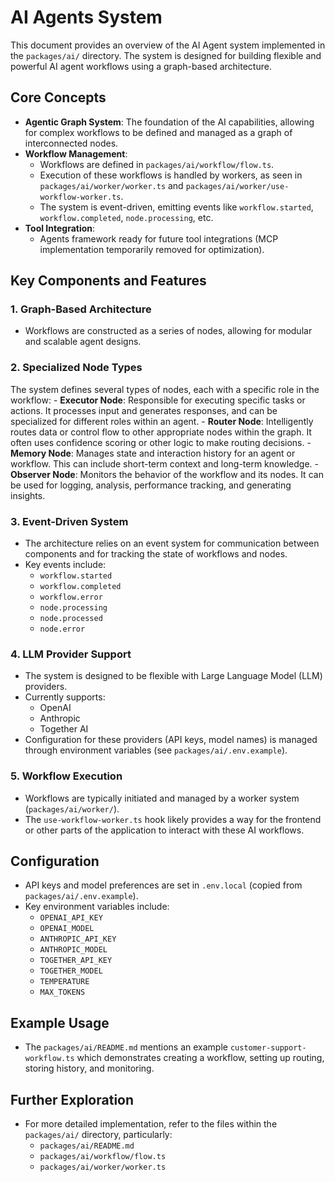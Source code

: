 # AI Agents System

This document provides an overview of the AI Agent system implemented in the `packages/ai/` directory. The system is designed for building flexible and powerful AI agent workflows using a graph-based architecture.

## Core Concepts

- **Agentic Graph System**: The foundation of the AI capabilities, allowing for complex workflows to be defined and managed as a graph of interconnected nodes.
- **Workflow Management**:
  - Workflows are defined in `packages/ai/workflow/flow.ts`.
  - Execution of these workflows is handled by workers, as seen in `packages/ai/worker/worker.ts` and `packages/ai/worker/use-workflow-worker.ts`.
  - The system is event-driven, emitting events like `workflow.started`, `workflow.completed`, `node.processing`, etc.
- **Tool Integration**:
  - Agents framework ready for future tool integrations (MCP implementation temporarily removed for optimization).

## Key Components and Features

### 1. Graph-Based Architecture

- Workflows are constructed as a series of nodes, allowing for modular and scalable agent designs.

### 2. Specialized Node Types

   The system defines several types of nodes, each with a specific role in the workflow:
    -   **Executor Node**: Responsible for executing specific tasks or actions. It processes input and generates responses, and can be specialized for different roles within an agent.
    -   **Router Node**: Intelligently routes data or control flow to other appropriate nodes within the graph. It often uses confidence scoring or other logic to make routing decisions.
    -   **Memory Node**: Manages state and interaction history for an agent or workflow. This can include short-term context and long-term knowledge.
    -   **Observer Node**: Monitors the behavior of the workflow and its nodes. It can be used for logging, analysis, performance tracking, and generating insights.

### 3. Event-Driven System

- The architecture relies on an event system for communication between components and for tracking the state of workflows and nodes.
- Key events include:
  - `workflow.started`
  - `workflow.completed`
  - `workflow.error`
  - `node.processing`
  - `node.processed`
  - `node.error`

### 4. LLM Provider Support

- The system is designed to be flexible with Large Language Model (LLM) providers.
- Currently supports:
  - OpenAI
  - Anthropic
  - Together AI
- Configuration for these providers (API keys, model names) is managed through environment variables (see `packages/ai/.env.example`).

### 5. Workflow Execution

- Workflows are typically initiated and managed by a worker system (`packages/ai/worker/`).
- The `use-workflow-worker.ts` hook likely provides a way for the frontend or other parts of the application to interact with these AI workflows.

## Configuration

- API keys and model preferences are set in `.env.local` (copied from `packages/ai/.env.example`).
- Key environment variables include:
  - `OPENAI_API_KEY`
  - `OPENAI_MODEL`
  - `ANTHROPIC_API_KEY`
  - `ANTHROPIC_MODEL`
  - `TOGETHER_API_KEY`
  - `TOGETHER_MODEL`
  - `TEMPERATURE`
  - `MAX_TOKENS`

## Example Usage

- The `packages/ai/README.md` mentions an example `customer-support-workflow.ts` which demonstrates creating a workflow, setting up routing, storing history, and monitoring.

## Further Exploration

- For more detailed implementation, refer to the files within the `packages/ai/` directory, particularly:
  - `packages/ai/README.md`
  - `packages/ai/workflow/flow.ts`
  - `packages/ai/worker/worker.ts`

